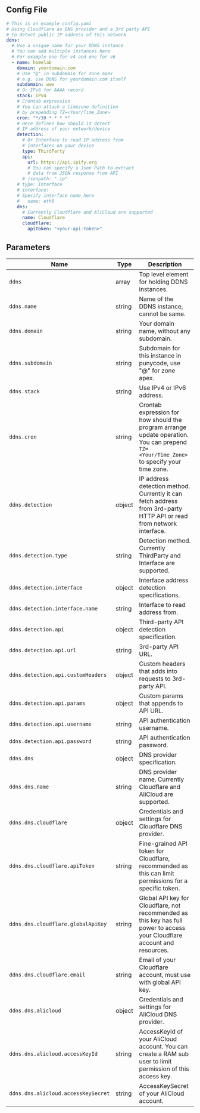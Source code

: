 ## Config File

```yaml
# This is an example config.yaml
# Using Cloudflare as DNS provider and a 3rd party API
# to detect public IP address of this network
ddns:
  # Use a unique name for your DDNS instance
  # You can add multiple instances here
  # For example one for v4 and one for v6
  - name: homelab
    domain: yourdomain.com
    # Use "@" in subdomain for zone apex
    # e.g. use DDNS for yourdomain.com itself
    subdomain: www
    # Or IPv6 for AAAA record
    stack: IPv4
    # Crontab expression
    # You can attach a timezone definition
    # by prepending TZ=<Your/Time_Zone>
    cron: "*/30 * * * *"
    # Here defines how should it detect
    # IP address of your network/device
    detection:
      # Or Interface to read IP address from
      # interfaces on your device
      type: ThirdParty
      api:
        url: https://api.ipify.org
        # You can specify a Json Path to extract
        # data from JSON response from API
      # jsonpath: ".ip"
    # type: Interface
    # interface:
    # Specify interface name here
    #   name: eth0
    dns:
      # Currently Cloudflare and AliCloud are supported
      name: Cloudflare
      cloudflare:
        apiToken: "<your-api-token>"
```

## Parameters

| Name                                | Type   | Description                                                                                                                              |
|-------------------------------------|--------|------------------------------------------------------------------------------------------------------------------------------------------|
| `ddns`                              | array  | Top level element for holding DDNS instances.                                                                                            |
| `ddns.name`                         | string | Name of the DDNS instance, cannot be same.                                                                                               |
| `ddns.domain`                       | string | Your domain name, without any subdomain.                                                                                                 |
| `ddns.subdomain`                    | string | Subdomain for this instance in punycode, use "@" for zone apex.                                                                          |
| `ddns.stack`                        | string | Use IPv4 or IPv6 address.                                                                                                                |
| `ddns.cron`                         | string | Crontab expression for how should the program arrange update operation. You can prepend `TZ=<Your/Time_Zone>` to specify your time zone. |
| `ddns.detection`                    | object | IP address detection method. Currently it can fetch address from 3rd-party HTTP API or read from network interface.                      |
| `ddns.detection.type`               | string | Detection method. Currently ThirdParty and Interface are supported.                                                                      |
| `ddns.detection.interface`          | object | Interface address detection specifications.                                                                                              |
| `ddns.detection.interface.name`     | string | Interface to read address from.                                                                                                          |
| `ddns.detection.api`                | object | Third-party API detection specification.                                                                                                 |
| `ddns.detection.api.url`            | string | 3rd-party API URL.                                                                                                                       |
| `ddns.detection.api.customHeaders`  | object | Custom headers that adds into requests to 3rd-party API.                                                                                 |
| `ddns.detection.api.params`         | object | Custom params that appends to API URL.                                                                                                   |
| `ddns.detection.api.username`       | string | API authentication username.                                                                                                             |
| `ddns.detection.api.password`       | string | API authentication password.                                                                                                             |
| `ddns.dns`                          | object | DNS provider specification.                                                                                                              |
| `ddns.dns.name`                     | string | DNS provider name. Currently Cloudflare and AliCloud are supported.                                                                      |
| `ddns.dns.cloudflare`               | object | Credentials and settings for Cloudflare DNS provider.                                                                                    |
| `ddns.dns.cloudflare.apiToken`      | string | Fine-grained API token for Cloudflare, recommended as this can limit permissions for a specific token.                                   |
| `ddns.dns.cloudflare.globalApiKey`  | string | Global API key for Cloudflare, not recommended as this key has full power to access your Cloudflare account and resources.               |
| `ddns.dns.cloudflare.email`         | string | Email of your Cloudflare account, must use with global API key.                                                                          |
| `ddns.dns.alicloud`                 | object | Credentials and settings for AliCloud DNS provider.                                                                                      |
| `ddns.dns.alicloud.accessKeyId`     | string | AccessKeyId of your AliCloud account. You can create a RAM sub user to limit permission of this access key.                              |
| `ddns.dns.alicloud.accessKeySecret` | string | AccessKeySecret of your AliCloud account.                                                                                                |

